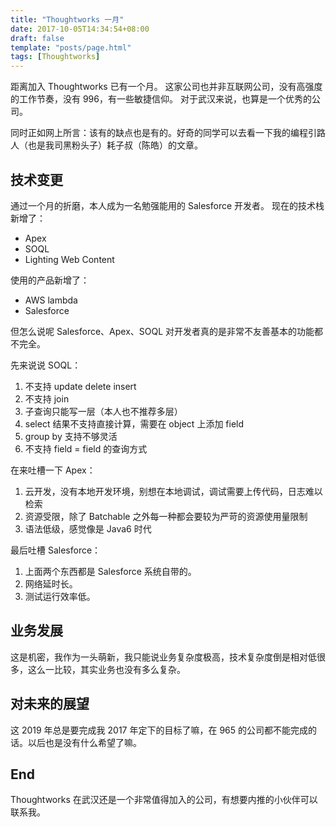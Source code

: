 ```yaml
---
title: "Thoughtworks 一月"
date: 2017-10-05T14:34:54+08:00
draft: false
template: "posts/page.html"
tags: [Thoughtworks]
---
```


距离加入 Thoughtworks 已有一个月。
这家公司也并非互联网公司，没有高强度的工作节奏，没有 996，有一些敏捷信仰。
对于武汉来说，也算是一个优秀的公司。

同时正如网上所言：该有的缺点也是有的。好奇的同学可以去看一下我的编程引路人（也是我司黑粉头子）耗子叔（陈皓）的文章。

## 技术变更

通过一个月的折磨，本人成为一名勉强能用的 Salesforce 开发者。
现在的技术栈新增了：

- Apex
- SOQL
- Lighting Web Content

使用的产品新增了：

- AWS lambda
- Salesforce

但怎么说呢 Salesforce、Apex、SOQL 对开发者真的是非常不友善基本的功能都不完全。

先来说说 SOQL：

1. 不支持 update delete insert
2. 不支持 join
3. 子查询只能写一层（本人也不推荐多层）
4. select 结果不支持直接计算，需要在 object 上添加 field
5. group by 支持不够灵活
6. 不支持 field = field 的查询方式

在来吐槽一下 Apex：

1. 云开发，没有本地开发环境，别想在本地调试，调试需要上传代码，日志难以检索
2. 资源受限，除了 Batchable 之外每一种都会要较为严苛的资源使用量限制
3. 语法低级，感觉像是 Java6 时代

最后吐槽 Salesforce：

1. 上面两个东西都是 Salesforce 系统自带的。
2. 网络延时长。
3. 测试运行效率低。

## 业务发展

这是机密，我作为一头萌新，我只能说业务复杂度极高，技术复杂度倒是相对低很多，这么一比较，其实业务也没有多么复杂。

## 对未来的展望

这 2019 年总是要完成我 2017 年定下的目标了嘛，在 965 的公司都不能完成的话。以后也是没有什么希望了嘛。

## End

Thoughtworks 在武汉还是一个非常值得加入的公司，有想要内推的小伙伴可以联系我。

